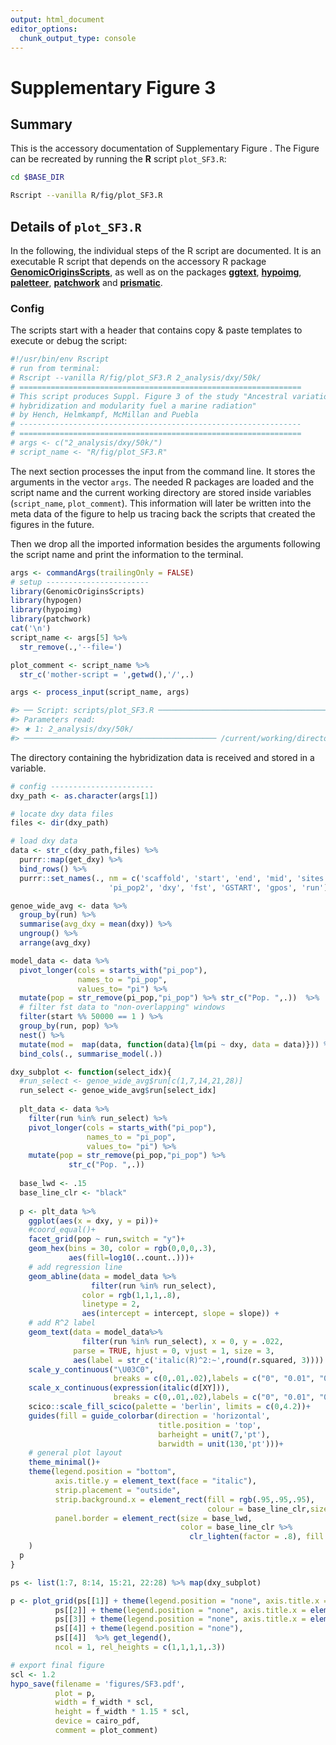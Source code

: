 ```yaml
---
output: html_document
editor_options:
  chunk_output_type: console
---
```

# Supplementary Figure 3



## Summary

This is the accessory documentation of Supplementary Figure .
The Figure can be recreated by running the **R** script `plot_SF3.R`:

```sh
cd $BASE_DIR

Rscript --vanilla R/fig/plot_SF3.R 

```

## Details of `plot_SF3.R`

In the following, the individual steps of the R script are documented.
It is an executable R script that depends on the accessory R package [**GenomicOriginsScripts**](https://k-hench.github.io/GenomicOriginsScripts), as well as on the packages [**ggtext**](https://wilkelab.org/ggtext/), [**hypoimg**](https://k-hench.github.io/hypoimg), [**paletteer**](https://emilhvitfeldt.github.io/paletteer/), [**patchwork**](https://patchwork.data-imaginist.com/) and [**prismatic**](https://emilhvitfeldt.github.io/prismatic/).

### Config

The scripts start with a header that contains copy & paste templates to execute or debug the script:


```r
#!/usr/bin/env Rscript
# run from terminal:
# Rscript --vanilla R/fig/plot_SF3.R 2_analysis/dxy/50k/
# ===============================================================
# This script produces Suppl. Figure 3 of the study "Ancestral variation,
# hybridization and modularity fuel a marine radiation"
# by Hench, Helmkampf, McMillan and Puebla
# ---------------------------------------------------------------
# ===============================================================
# args <- c("2_analysis/dxy/50k/")
# script_name <- "R/fig/plot_SF3.R"
```

The next section processes the input from the command line.
It stores the arguments in the vector `args`.
The needed R packages are loaded and the script name and the current working directory are stored inside variables (`script_name`, `plot_comment`).
This information will later be written into the meta data of the figure to help us tracing back the scripts that created the figures in the future.

Then we drop all the imported information besides the arguments following the script name and print the information to the terminal.


```r
args <- commandArgs(trailingOnly = FALSE)
# setup -----------------------
library(GenomicOriginsScripts)
library(hypogen)
library(hypoimg)
library(patchwork)
cat('\n')
script_name <- args[5] %>%
  str_remove(.,'--file=')

plot_comment <- script_name %>%
  str_c('mother-script = ',getwd(),'/',.)

args <- process_input(script_name, args)
```

```r
#> ── Script: scripts/plot_SF3.R ────────────────────────────────────────────
#> Parameters read:
#> ★ 1: 2_analysis/dxy/50k/
#> ─────────────────────────────────────────── /current/working/directory ──
```

The directory containing the hybridization data is received and stored in a variable.


```r
# config -----------------------
dxy_path <- as.character(args[1])
```


```r
# locate dxy data files
files <- dir(dxy_path)

# load dxy data
data <- str_c(dxy_path,files) %>%
  purrr::map(get_dxy) %>%
  bind_rows() %>%
  purrr::set_names(., nm = c('scaffold', 'start', 'end', 'mid', 'sites', 'pi_pop1',
                      'pi_pop2', 'dxy', 'fst', 'GSTART', 'gpos', 'run'))

genoe_wide_avg <- data %>% 
  group_by(run) %>%
  summarise(avg_dxy = mean(dxy)) %>%
  ungroup() %>%
  arrange(avg_dxy)

model_data <- data %>%
  pivot_longer(cols = starts_with("pi_pop"),
               names_to = "pi_pop", 
               values_to= "pi") %>%
  mutate(pop = str_remove(pi_pop,"pi_pop") %>% str_c("Pop. ",.))  %>%
  # filter fst data to "non-overlapping" windows
  filter(start %% 50000 == 1 ) %>%
  group_by(run, pop) %>%
  nest() %>%
  mutate(mod =  map(data, function(data){lm(pi ~ dxy, data = data)})) %>%
  bind_cols(., summarise_model(.))

dxy_subplot <- function(select_idx){
  #run_select <- genoe_wide_avg$run[c(1,7,14,21,28)]
  run_select <- genoe_wide_avg$run[select_idx]
  
  plt_data <- data %>%
    filter(run %in% run_select) %>%
    pivot_longer(cols = starts_with("pi_pop"),
                 names_to = "pi_pop", 
                 values_to= "pi") %>%
    mutate(pop = str_remove(pi_pop,"pi_pop") %>% 
             str_c("Pop. ",.))
  
  base_lwd <- .15
  base_line_clr <- "black"
  
  p <- plt_data %>%
    ggplot(aes(x = dxy, y = pi))+
    #coord_equal()+
    facet_grid(pop ~ run,switch = "y")+
    geom_hex(bins = 30, color = rgb(0,0,0,.3),
             aes(fill=log10(..count..)))+
    # add regression line
    geom_abline(data = model_data %>%
                  filter(run %in% run_select),
                color = rgb(1,1,1,.8),
                linetype = 2,
                aes(intercept = intercept, slope = slope)) +
    # add R^2 label
    geom_text(data = model_data%>%
                filter(run %in% run_select), x = 0, y = .022,
              parse = TRUE, hjust = 0, vjust = 1, size = 3,
              aes(label = str_c('italic(R)^2:~',round(r.squared, 3)))) +
    scale_y_continuous("\U03C0",
                       breaks = c(0,.01,.02),labels = c("0", "0.01", "0.02"))+
    scale_x_continuous(expression(italic(d[XY])),
                       breaks = c(0,.01,.02),labels = c("0", "0.01", "0.02"))+
    scico::scale_fill_scico(palette = 'berlin', limits = c(0,4.2))+
    guides(fill = guide_colorbar(direction = 'horizontal',
                                 title.position = 'top',
                                 barheight = unit(7,'pt'),
                                 barwidth = unit(130,'pt')))+
    # general plot layout
    theme_minimal()+
    theme(legend.position = "bottom",
          axis.title.y = element_text(face = "italic"),
          strip.placement = "outside", 
          strip.background.x = element_rect(fill = rgb(.95,.95,.95),
                                            colour = base_line_clr,size = base_lwd),
          panel.border = element_rect(size = base_lwd,
                                      color = base_line_clr %>% 
                                        clr_lighten(factor = .8), fill = rgb(1,1,1,0))
    )
  p
}

ps <- list(1:7, 8:14, 15:21, 22:28) %>% map(dxy_subplot)

p <- plot_grid(ps[[1]] + theme(legend.position = "none", axis.title.x = element_blank()), 
          ps[[2]] + theme(legend.position = "none", axis.title.x = element_blank()), 
          ps[[3]] + theme(legend.position = "none", axis.title.x = element_blank()),
          ps[[4]] + theme(legend.position = "none"),
          ps[[4]]  %>% get_legend(),
          ncol = 1, rel_heights = c(1,1,1,1,.3))

# export final figure
scl <- 1.2
hypo_save(filename = 'figures/SF3.pdf',
          plot = p,
          width = f_width * scl,
          height = f_width * 1.15 * scl,
          device = cairo_pdf,
          comment = plot_comment)
```
